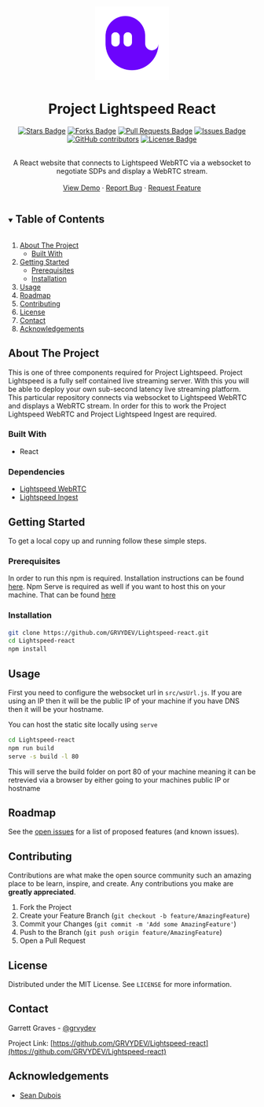 <p align="center">
<a  href="https://github.com/GRVYDEV/Lightspeed-react">
    <img src="images/lightspeedlogo.svg" alt="Logo" width="150" height="150">
</a>
</p>
  <h1 align="center">Project Lightspeed React</h1>
<div align="center">
  <a href="https://github.com/GRVYDEV/Lightspeed-react/stargazers"><img src="https://img.shields.io/github/stars/GRVYDEV/Lightspeed-react" alt="Stars Badge"/></a>
<a href="https://github.com/GRVYDEV/Lightspeed-react/network/members"><img src="https://img.shields.io/github/forks/GRVYDEV/Lightspeed-react" alt="Forks Badge"/></a>
<a href="https://github.com/GRVYDEV/Lightspeed-react/pulls"><img src="https://img.shields.io/github/issues-pr/GRVYDEV/Lightspeed-react" alt="Pull Requests Badge"/></a>
<a href="https://github.com/GRVYDEV/Lightspeed-react/issues"><img src="https://img.shields.io/github/issues/GRVYDEV/Lightspeed-react" alt="Issues Badge"/></a>
<a href="https://github.com/GRVYDEV/Lightspeed-react/graphs/contributors"><img alt="GitHub contributors" src="https://img.shields.io/github/contributors/GRVYDEV/Lightspeed-react?color=2b9348"></a>
<a href="https://github.com/GRVYDEV/Lightspeed-react/blob/master/LICENSE"><img src="https://img.shields.io/github/license/GRVYDEV/Lightspeed-react?color=2b9348" alt="License Badge"/></a>
</div>
<br />
<p align="center">
  <p align="center">
    A React website that connects to Lightspeed WebRTC via a websocket to negotiate SDPs and display a WebRTC stream.
    <!-- <br /> -->
    <!-- <a href="https://github.com/GRVYDEV/Lightspeed-react"><strong>Explore the docs »</strong></a> -->
    <br />
    <br />
    <a href="https://github.com/GRVYDEV/Lightspeed-react">View Demo</a>
    ·
    <a href="https://github.com/GRVYDEV/Lightspeed-react/issues">Report Bug</a>
    ·
    <a href="https://github.com/GRVYDEV/Lightspeed-react/issues">Request Feature</a>
  </p>
</p>

<!-- TABLE OF CONTENTS -->
<details open="open">
  <summary><h2 style="display: inline-block">Table of Contents</h2></summary>
  <ol>
    <li>
      <a href="#about-the-project">About The Project</a>
      <ul>
        <li><a href="#built-with">Built With</a></li>
      </ul>
    </li>
    <li>
      <a href="#getting-started">Getting Started</a>
      <ul>
        <li><a href="#prerequisites">Prerequisites</a></li>
        <li><a href="#installation">Installation</a></li>
      </ul>
    </li>
    <li><a href="#usage">Usage</a></li>
    <li><a href="#roadmap">Roadmap</a></li>
    <li><a href="#contributing">Contributing</a></li>
    <li><a href="#license">License</a></li>
    <li><a href="#contact">Contact</a></li>
    <li><a href="#acknowledgements">Acknowledgements</a></li>
  </ol>
</details>

<!-- ABOUT THE PROJECT -->

## About The Project

<!-- [![Product Name Screen Shot][product-screenshot]](https://example.com) -->

This is one of three components required for Project Lightspeed. Project Lightspeed is a fully self contained live streaming server. With this you will be able to deploy your own sub-second latency live streaming platform. This particular repository connects via websocket to Lightspeed WebRTC and displays a WebRTC stream. In order for this to work the Project Lightspeed WebRTC and Project Lightspeed Ingest are required. 

### Built With

- React

### Dependencies

- [Lightspeed WebRTC](https://github.com/GRVYDEV/Lightspeed-webrtc)
- [Lightspeed Ingest](https://github.com/GRVYDEV/Lightspeed-ingest)

<!-- GETTING STARTED -->

## Getting Started

To get a local copy up and running follow these simple steps.

### Prerequisites

In order to run this npm is required. Installation instructions can be found <a href="https://www.rust-lang.org/tools/https://www.npmjs.com/get-npm">here</a>. Npm Serve is required as well if you want to host this on your machine. That can be found <a href="https://www.npmjs.com/package/serve">here</a>

### Installation

```sh
git clone https://github.com/GRVYDEV/Lightspeed-react.git
cd Lightspeed-react
npm install
```

<!-- USAGE EXAMPLES -->

## Usage
First you need to configure the websocket url in `src/wsUrl.js`. If you are using an IP then it will be the public IP of your machine if you have DNS then it will be your hostname.

You can host the static site locally using `serve`

```sh
cd Lightspeed-react
npm run build
serve -s build -l 80
```

This will serve the build folder on port 80 of your machine meaning it can be retrevied via a browser by either going to your machines public IP or hostname

<!-- _For more examples, please refer to the [Documentation](https://example.com)_ -->

<!-- ROADMAP -->

## Roadmap

See the [open issues](https://github.com/GRVYDEV/Lightspeed-react/issues) for a list of proposed features (and known issues).

<!-- CONTRIBUTING -->

## Contributing

Contributions are what make the open source community such an amazing place to be learn, inspire, and create. Any contributions you make are **greatly appreciated**.

1. Fork the Project
2. Create your Feature Branch (`git checkout -b feature/AmazingFeature`)
3. Commit your Changes (`git commit -m 'Add some AmazingFeature'`)
4. Push to the Branch (`git push origin feature/AmazingFeature`)
5. Open a Pull Request

<!-- LICENSE -->

## License

Distributed under the MIT License. See `LICENSE` for more information.

<!-- CONTACT -->

## Contact

Garrett Graves - [@grvydev](https://twitter.com/grvydev)

Project Link: [https://github.com/GRVYDEV/Lightspeed-react](https://github.com/GRVYDEV/Lightspeed-react)

<!-- ACKNOWLEDGEMENTS -->

## Acknowledgements

- [Sean Dubois](https://github.com/Sean-Der)


<!-- MARKDOWN LINKS & IMAGES -->
<!-- https://www.markdownguide.org/basic-syntax/#reference-style-links -->


